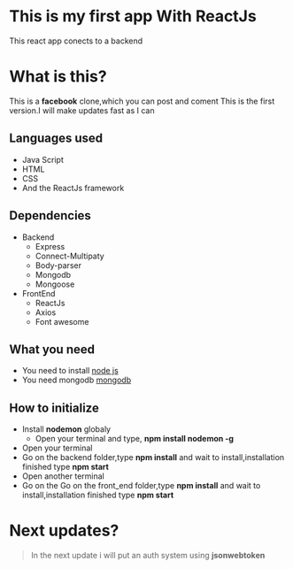 # This is my first app With ReactJs
This react app conects to a backend

# What is this?
This is a **facebook** clone,which you can post and coment
This is the first version.I will make updates fast as I can

## Languages used

* Java Script
* HTML
* CSS
* And the ReactJs framework

## Dependencies

* Backend
  * Express
  * Connect-Multipaty
  * Body-parser
  * Mongodb
  * Mongoose
* FrontEnd
  * ReactJs
  * Axios
  * Font awesome

## What you need
* You need to install [node js](http://nodejs.org)
* You need mongodb [mongodb](http://mongodb.com)

## How to initialize
* Install **nodemon** globaly
  * Open your terminal and type, **npm install nodemon -g**
* Open your terminal 
* Go on the backend folder,type **npm install** and wait to install,installation finished type **npm start**
* Open another terminal
* Go on the Go on the front_end folder,type **npm install** and wait to install,installation finished type **npm start**

# Next updates?
> In the next update i will put an auth system using **jsonwebtoken**
